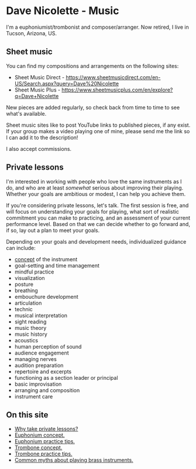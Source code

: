 # Dave Nicolette - Music 

I'm a euphoniumist/trombonist and composer/arranger. Now retired, I live in Tucson, Arizona, US.

## Sheet music 

You can find my compositions and arrangements on the following sites:

- Sheet Music Direct - https://www.sheetmusicdirect.com/en-US/Search.aspx?query=Dave%20Nicolette 
- Sheet Music Plus - https://www.sheetmusicplus.com/en/explore?q=Dave+Nicolette 

New pieces are added regularly, so check back from time to time to see what's available.

Sheet music sites like to post YouTube links to published pieces, if any exist. If your group makes a video playing one of mine, please send me the link so I can add it to the description!

I also accept commissions. 

## Private lessons 

I'm interested in working with people who love the same instruments as I do, and who are at least _somewhat_ serious about improving their playing. Whether your goals are ambitious or modest, I can help you achieve them. 

If you're considering private lessons, let's talk. The first session is free, and will focus on understanding your goals for playing, what sort of realistic commitment you can make to practicing, and an assessment of your current performance level. Based on that we can decide whether to go forward and, if so, lay out a plan to meet your goals. 

Depending on your goals and development needs, individualized guidance can include: 

- [concept](concept.md) of the instrument 
- goal-setting and time management
- mindful practice 
- visualization 
- posture 
- breathing 
- embouchure development 
- articulation 
- technic 
- musical interpretation 
- sight reading 
- music theory 
- music history 
- acoustics 
- human perception of sound 
- audience engagement 
- managing nerves 
- audition preparation 
- repertoire and excerpts 
- functioning as a section leader or principal
- basic improvisation
- arranging and composition
- instrument care

## On this site 

- [Why take private lessons?](/why-take-private-lessons.md)
- [Euphonium concept.](/euphonium-concept.md)
- [Euphonium practice tips.](/euphonium-practice-tips.md)
- [Trombone concept.](/trombone-concept.md)
- [Trombone practice tips.](/trombone-practice-tips.md)
- [Common myths about playing brass instruments.](/musical-myths.md)


